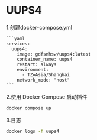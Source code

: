 # UUPS4
1.创建docker-compose.yml

    ```yaml
    services:
      uups4:
        image: gdfsnhsw/uups4:latest
        container_name: uups4
        restart: always
        environment:
          - TZ=Asia/Shanghai
        network_mode: "host"
    ```
    
2.使用 Docker Compose 启动插件
   ```bash
   docker compose up
   ```
3.日志
   ```bash
   docker logs -f uups4
   ```
